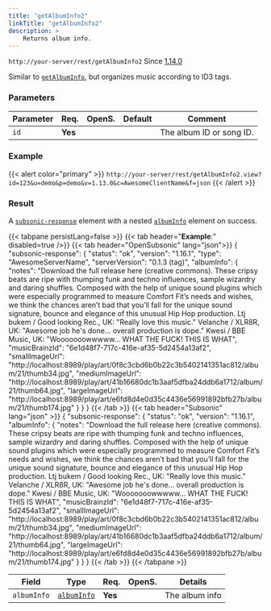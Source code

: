 ```yaml
---
title: "getAlbumInfo2"
linkTitle: "getAlbumInfo2"
description: >
    Returns album info.
---
```


`http://your-server/rest/getAlbumInfo2` Since [1.14.0](../../subsonic-versions)

Similar to [`getAlbumInfo`](../getalbuminfo), but organizes music according to ID3 tags.

### Parameters

| Parameter | Req. | OpenS. | Default | Comment |
| --- | --- | --- | --- | --- |
| `id` | **Yes** |  |    | The album ID or song ID. |

### Example

{{< alert color="primary" >}} `http://your-server/rest/getAlbumInfo2.view?id=123&u=demo&p=demo&v=1.13.0&c=AwesomeClientName&f=json` {{< /alert >}}

### Result

A [`subsonic-response`](../../responses/subsonic-response) element with a nested [`albumInfo`](../../responses/albuminfo) element on success.

{{< tabpane persistLang=false >}}
{{< tab header="**Example**:" disabled=true />}}
{{< tab header="OpenSubsonic" lang="json">}}
{
  "subsonic-response": {
    "status": "ok",
    "version": "1.16.1",
    "type": "AwesomeServerName",
    "serverVersion": "0.1.3 (tag)",
    "albumInfo": {
      "notes": "Download the full release here (creative commons). These cripsy beats are ripe with thumping funk and techno influences, sample wizardry and daring shuffles. Composed with the help of unique sound plugins which were especially programmed to measure Comfort Fit’s needs and wishes, we think the chances aren’t bad that you’ll fall for the unique sound signature, bounce and elegance of this unusual Hip Hop production. Ltj bukem / Good looking Rec., UK: \"Really love this music.\" Velanche / XLR8R, UK: \"Awesome job he's done... overall production is dope.\" Kwesi / BBE Music, UK: \"Wooooooowwwww... WHAT THE FUCK! THIS IS WHAT",
      "musicBrainzId": "6e1d48f7-717c-416e-af35-5d2454a13af2",
      "smallImageUrl": "http://localhost:8989/play/art/0f8c3cbd6b0b22c3b5402141351ac812/album/21/thumb34.jpg",
      "mediumImageUrl": "http://localhost:8989/play/art/41b16680dc1b3aaf5dfba24ddb6a1712/album/21/thumb64.jpg",
      "largeImageUrl": "http://localhost:8989/play/art/e6fd8d4e0d35c4436e56991892bfb27b/album/21/thumb174.jpg"
    }
  }
}
{{< /tab >}}
{{< tab header="Subsonic" lang="json" >}}
{
  "subsonic-response": {
    "status": "ok",
    "version": "1.16.1",
    "albumInfo": {
      "notes": "Download the full release here (creative commons). These cripsy beats are ripe with thumping funk and techno influences, sample wizardry and daring shuffles. Composed with the help of unique sound plugins which were especially programmed to measure Comfort Fit’s needs and wishes, we think the chances aren’t bad that you’ll fall for the unique sound signature, bounce and elegance of this unusual Hip Hop production. Ltj bukem / Good looking Rec., UK: \"Really love this music.\" Velanche / XLR8R, UK: \"Awesome job he's done... overall production is dope.\" Kwesi / BBE Music, UK: \"Wooooooowwwww... WHAT THE FUCK! THIS IS WHAT",
      "musicBrainzId": "6e1d48f7-717c-416e-af35-5d2454a13af2",
      "smallImageUrl": "http://localhost:8989/play/art/0f8c3cbd6b0b22c3b5402141351ac812/album/21/thumb34.jpg",
      "mediumImageUrl": "http://localhost:8989/play/art/41b16680dc1b3aaf5dfba24ddb6a1712/album/21/thumb64.jpg",
      "largeImageUrl": "http://localhost:8989/play/art/e6fd8d4e0d35c4436e56991892bfb27b/album/21/thumb174.jpg"
    }
  }
}
{{< /tab >}}
{{< /tabpane >}}

| Field |  Type | Req. | OpenS. | Details |
| --- | --- | --- | --- | --- |
| `albumInfo` | [`albumInfo`](../../responses/albuminfo) | **Yes** |     | The album info |
